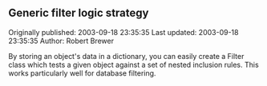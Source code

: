 ## Generic filter logic strategy 
Originally published: 2003-09-18 23:35:35 
Last updated: 2003-09-18 23:35:35 
Author: Robert Brewer 
 
By storing an object's data in a dictionary, you can easily create a Filter class which tests a given object against a set of nested inclusion rules. This works particularly well for database filtering.